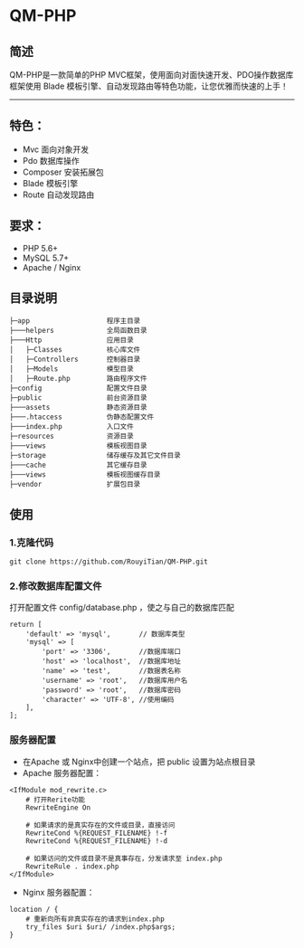# QM-PHP

## 简述

QM-PHP是一款简单的PHP MVC框架，使用面向对面快速开发、PDO操作数据库
框架使用 Blade 模板引擎、自动发现路由等特色功能，让您优雅而快速的上手！

-----------------
## 特色：
- Mvc 面向对象开发
- Pdo 数据库操作
- Composer 安装拓展包
- Blade 模板引擎
- Route 自动发现路由

## 要求：
- PHP 5.6+
- MySQL 5.7+
- Apache / Nginx

## 目录说明

```
├─app                   程序主目录
├───helpers             全局函数目录
├───Http                应用目录
│   ├─Classes           核心库文件
│   ├─Controllers       控制器目录
│   ├─Models            模型目录
│   ├─Route.php         路由程序文件
├─config                配置文件目录
├─public                前台资源目录
├───assets              静态资源目录
├───.htaccess           伪静态配置文件
├───index.php           入口文件
├─resources             资源目录
├───views               模板视图目录
├─storage               储存缓存及其它文件目录
├───cache               其它缓存目录
├───views               模板视图缓存目录
├─vendor                扩展包目录
```

## 使用

### 1.克隆代码

```
git clone https://github.com/RouyiTian/QM-PHP.git
```

### 2.修改数据库配置文件

打开配置文件 config/database.php ，使之与自己的数据库匹配

```
return [
    'default' => 'mysql',       // 数据库类型
    'mysql' => [
        'port' => '3306',       //数据库端口
        'host' => 'localhost',  //数据库地址
        'name' => 'test',       //数据表名称
        'username' => 'root',   //数据库用户名
        'password' => 'root',   //数据库密码
        'character' => 'UTF-8', //使用编码
    ],
];
```

### 服务器配置
- 在Apache 或 Nginx中创建一个站点，把 public 设置为站点根目录
- Apache 服务器配置：

```
<IfModule mod_rewrite.c>
    # 打开Rerite功能
    RewriteEngine On

    # 如果请求的是真实存在的文件或目录，直接访问
    RewriteCond %{REQUEST_FILENAME} !-f
    RewriteCond %{REQUEST_FILENAME} !-d

    # 如果访问的文件或目录不是真事存在，分发请求至 index.php
    RewriteRule . index.php
</IfModule>
```

- Nginx 服务器配置：

```
location / {
    # 重新向所有非真实存在的请求到index.php
    try_files $uri $uri/ /index.php$args;
}
```
